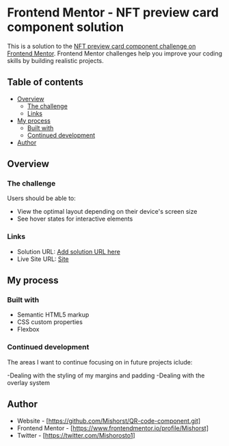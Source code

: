 # Frontend Mentor - NFT preview card component solution

This is a solution to the [NFT preview card component challenge on Frontend Mentor](https://www.frontendmentor.io/challenges/nft-preview-card-component-SbdUL_w0U). Frontend Mentor challenges help you improve your coding skills by building realistic projects.

## Table of contents

- [Overview](#overview)
  - [The challenge](#the-challenge)
  - [Links](#links)
- [My process](#my-process)
  - [Built with](#built-with)
  - [Continued development](#continued-development)
- [Author](#author)

## Overview

### The challenge

Users should be able to:

- View the optimal layout depending on their device's screen size
- See hover states for interactive elements

### Links

- Solution URL: [Add solution URL here](https://your-solution-url.com)
- Live Site URL: [Site](https://nft-preview-card-component-misho.netlify.app/)

## My process

### Built with

- Semantic HTML5 markup
- CSS custom properties
- Flexbox

### Continued development

The areas I want to continue focusing on in future projects iclude:

-Dealing with the styling of my margins and padding
-Dealing with the overlay system

## Author

- Website - [https://github.com/Mishorst/QR-code-component.git]
- Frontend Mentor - [https://www.frontendmentor.io/profile/Mishorst]
- Twitter - [https://twitter.com/Mishorosto1]

